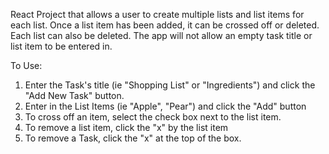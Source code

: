 React Project that allows a user to create multiple lists and list items for each list. Once a list item has been added, it can be crossed off or deleted. Each list can also be deleted. The app will not allow an empty task title or list item to be entered in.

To Use:

1. Enter the Task's title (ie "Shopping List" or "Ingredients") and click the "Add New Task" button.
2. Enter in the List Items (ie "Apple", "Pear") and click the "Add" button
3. To cross off an item, select the check box next to the list item.
4. To remove a list item, click the "x" by the list item
5. To remove a Task, click the "x" at the top of the box.
